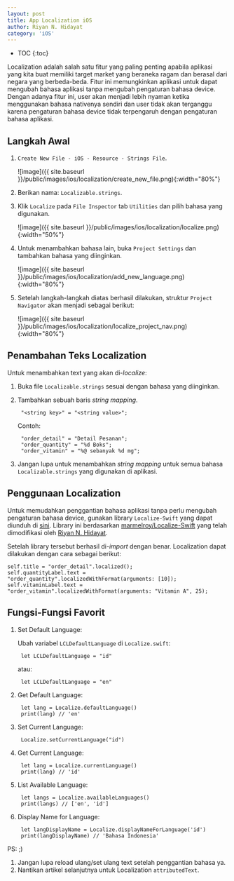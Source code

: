 ```yaml
---
layout: post
title: App Localization iOS
author: Riyan N. Hidayat
category: 'iOS'
---
```


* TOC
{:toc}

Localization adalah salah satu fitur yang paling penting apabila aplikasi yang kita buat memiliki target market yang beraneka ragam dan berasal dari negara yang berbeda-beda. Fitur ini memungkinkan aplikasi untuk dapat mengubah bahasa aplikasi tanpa mengubah pengaturan bahasa device. Dengan adanya fitur ini, user akan menjadi lebih nyaman ketika menggunakan bahasa nativenya sendiri dan user tidak akan terganggu karena pengaturan bahasa device tidak terpengaruh dengan pengaturan bahasa aplikasi.

<!-- break -->

## Langkah Awal
1. `Create New File - iOS - Resource - Strings File`.

    ![image]({{ site.baseurl }}/public/images/ios/localization/create_new_file.png){:width="80%"}

2. Berikan nama: `Localizable.strings`.
3. Klik `Localize` pada `File Inspector` tab `Utilities` dan pilih bahasa yang digunakan.

    ![image]({{ site.baseurl }}/public/images/ios/localization/localize.png){:width="50%"}

4. Untuk menambahkan bahasa lain, buka `Project Settings` dan tambahkan bahasa yang diinginkan.

    ![image]({{ site.baseurl }}/public/images/ios/localization/add_new_language.png){:width="80%"}

5. Setelah langkah-langkah diatas berhasil dilakukan, struktur `Project Navigator` akan menjadi sebagai berikut:

    ![image]({{ site.baseurl }}/public/images/ios/localization/localize_project_nav.png){:width="80%"}


## Penambahan Teks Localization
Untuk menambahkan text yang akan di-_localize_:

1. Buka file `Localizable.strings` sesuai dengan bahasa yang diinginkan.
2. Tambahkan sebuah baris _string mapping_.

        "<string key>" = "<string value>";

    Contoh:

        "order_detail" = "Detail Pesanan";
        "order_quantity" = "%d Boks";
        "order_vitamin" = "%@ sebanyak %d mg";

3. Jangan lupa untuk menambahkan _string mapping_ untuk semua bahasa `Localizable.strings` yang digunakan di aplikasi.


## Penggunaan Localization
Untuk memudahkan penggantian bahasa aplikasi tanpa perlu mengubah pengaturan bahasa device, gunakan library `Localize-Swift` yang dapat diunduh di [sini](https://server.badr.co.id:8001/snippets/65). Library ini berdasarkan [marmelroy/Localize-Swift](https://github.com/marmelroy/Localize-Swift) yang telah dimodifikasi oleh [Riyan N. Hidayat](https://id.linkedin.com/in/riyann68).

Setelah library tersebut berhasil di-_import_ dengan benar. Localization dapat dilakukan dengan cara sebagai berikut:

~~~
self.title = "order_detail".localized();
self.quantityLabel.text = "order_quantity".localizedWithFormat(arguments: [10]);
self.vitaminLabel.text = "order_vitamin".localizedWithFormat(arguments: "Vitamin A", 25);
~~~

## Fungsi-Fungsi Favorit
1. Set Default Language:

    Ubah variabel `LCLDefaultLanguage` di `Localize.swift`:

        let LCLDefaultLanguage = "id"

    atau:

        let LCLDefaultLanguage = "en"

2. Get Default Language:

        let lang = Localize.defaultLanguage()
        print(lang) // 'en'

3. Set Current Language:

        Localize.setCurrentLanguage("id")

4. Get Current Language:

        let lang = Localize.currentLanguage()
        print(lang) // 'id'

5. List Available Language:

        let langs = Localize.availableLanguages()
        print(langs) // ['en', 'id']

6. Display Name for Language:

        let langDisplayName = Localize.displayNameForLanguage('id')
        print(langDisplayName) // 'Bahasa Indonesia'

PS: ;)

1. Jangan lupa reload ulang/set ulang text setelah penggantian bahasa ya.
2. Nantikan artikel selanjutnya untuk Localization `attributedText`.
